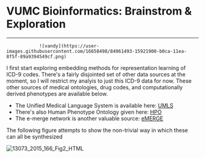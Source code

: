# VUMC Bioinformatics: Brainstrom & Exploration
___

                ![vandy](https://user-images.githubusercontent.com/16658498/84961493-15921900-b0ca-11ea-8f5f-89a9394549cf.png)


I first start exploring embedding methods for representation learning of ICD-9 codes. There's a fairly disjointed set of other data sources at the moment, so I will restrict my analyis to just this ICD-9 data for now. These other sources of medical ontologies, drug codes, and computationally derived phenotypes are available below.


- The Unified Medical Language System is available here: [UMLS](https://www.nlm.nih.gov/research/umls/)
- There's also Human Phenotype Ontology given here: [HPO](https://hpo.jax.org/app/download/ontology)
- The e-merge network is another valuable source: [eMERGE](https://emerge-network.org/phenotyping-cohort-discovery-using-ehr-data/)



The following figure attempts to show the non-trivial way in which these can all be synthesized


![13073_2015_166_Fig2_HTML](https://user-images.githubusercontent.com/16658498/84840097-3b54ea80-b004-11ea-9001-5668cae44223.jpg)





